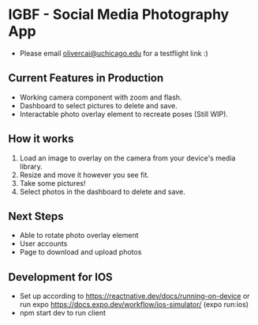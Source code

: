 # IGBF - Social Media Photography App
- Please email olivercai@uchicago.edu for a testflight link :)

## Current Features in Production
- Working camera component with zoom and flash.
- Dashboard to select pictures to delete and save.
- Interactable photo overlay element to recreate poses (Still WIP).

## How it works
1. Load an image to overlay on the camera from your device's media library.
2. Resize and move it however you see fit.
3. Take some pictures!
4. Select photos in the dashboard to delete and save.

## Next Steps
- Able to rotate photo overlay element
- User accounts
- Page to download and upload photos

## Development for IOS
- Set up according to https://reactnative.dev/docs/running-on-device or run expo https://docs.expo.dev/workflow/ios-simulator/ (expo run:ios)
- npm start dev to run client
